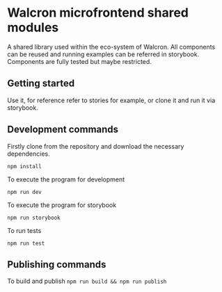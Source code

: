# Walcron microfrontend shared modules

A shared library used within the eco-system of Walcron. All components can be reused and running examples can be referred in storybook. Components are fully tested but maybe restricted.

## Getting started

Use it, for reference refer to stories for example, or clone it and run it via storybook.

## Development commands

Firstly clone from the repository and download the necessary dependencies.

`npm install`

To execute the program for development

`npm run dev`

To execute the program for storybook

`npm run storybook`

To run tests

`npm run test`

## Publishing commands

To build and publish
`npm run build && npm run publish`

